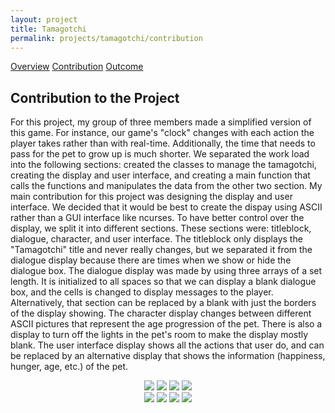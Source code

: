 ```yaml
---
layout: project
title: Tamagotchi
permalink: projects/tamagotchi/contribution
---
```


<div class="ui three item menu">
  <a href="/projects/tamagotchi/overview" class="item">Overview</a>
  <a href="/projects/tamagotchi/contribution" class="active item">Contribution</a>
  <a href="/projects/tamagotchi/outcome" class="item">Outcome</a>
</div>

<h2>Contribution to the Project</h2>
<p>
For this project, my group of three members made a simplified version of this game. For instance, our game's "clock" changes with each action the player takes rather than with real-time. Additionally, the time that needs to pass for the pet to grow up is much shorter. We separated the work load into the following sections: created the classes to manage the tamagotchi, creating the display and user interface, and creating a main function that calls the functions and manipulates the data from the other two section. My main contribution for this project was designing the display and user interface. We decided that it would be best to create the dispay using ASCII rather than a GUI interface like ncurses. To have better control over the display, we split it into different sections. These sections were: titleblock, dialogue, character, and user interface. The titleblock only displays the "Tamagotchi" title and never really changes, but we separated it from the dialogue display because there are times when we show or hide the dialogue box. The dialogue display was made by using three arrays of a set length. It is initialized to all spaces so that we can display a blank dialogue box, and the cells is changed  to display messages to the player. Alternatively, that section can be replaced by a blank with just the borders of the display showing. The character display changes between different ASCII pictures that represent the age progression of the pet. There is also a display to turn off the lights in the pet's room to make the display mostly blank. The user interface display shows all the actions that user do, and can be replaced by an alternative display that shows the information (happiness, hunger, age, etc.) of the pet.
</p>

<center>
<div class="ui small rounded images">
    <img class="ui image" src="/images/tamagotchi/tamagotchi_egg.png">
    <img class="ui image" src="/images/tamagotchi/tamagotchi_baby.png">
    <img class="ui image" src="/images/tamagotchi/tamagotchi_kid.png">
    <img class="ui image" src="/images/tamagotchi/tamagotchi_teen.png">
</div
<div class="ui small rounded images">
  <img class="ui image" src="/images/tamagotchi/tamagotchi_adult.png">
  <img class="ui image" src="/images/tamagotchi/tamagotchi_parent.png">
  <img class="ui image" src="/images/tamagotchi/tamagotchi_lights.png">
  <img class="ui image" src="/images/tamagotchi/tamagotchi_grave.png">
</div>
</center>